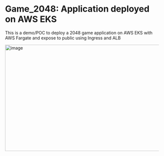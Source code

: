 # Game_2048: Application deployed on AWS EKS
This is a demo/POC to deploy a 2048 game application on AWS EKS with AWS Fargate and expose to public using Ingress and ALB

<img width="650" height="350" alt="image" src="https://github.com/user-attachments/assets/fc1fa07e-5196-4f27-8631-f62152ae1526" />
